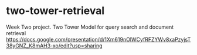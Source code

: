 # two-tower-retrieval
Week Two project. Two Tower Model for query search and document retrieval 
https://docs.google.com/presentation/d/1Xm619nOlWCyfRFZYWv8xaPzyjsT38yGNZ_K8mAH3-xo/edit?usp=sharing
